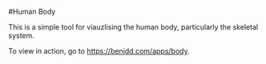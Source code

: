 #Human Body

This is a simple tool for viauzlising the human body, particularly the skeletal system.

To view in action, go to https://benjdd.com/apps/body.
